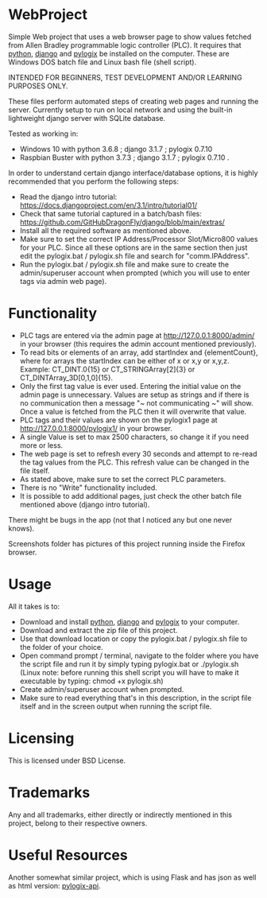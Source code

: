 # WebProject
Simple Web project that uses a web browser page to show values fetched from Allen Bradley programmable logic controller (PLC).
It requires that [python](https://www.python.org), [django](https://www.djangoproject.com/) and [pylogix](https://github.com/dmroeder/pylogix) be installed on the computer.
These are Windows DOS batch file and Linux bash file (shell script).

INTENDED FOR BEGINNERS, TEST DEVELOPMENT AND/OR LEARNING PURPOSES ONLY.

These files perform automated steps of creating web pages and running the server.
Currently setup to run on local network and using the built-in lightweight django server with SQLite database.

Tested as working in:
  - Windows 10 with python 3.6.8 ; django 3.1.7 ; pylogix 0.7.10
  - Raspbian Buster with python 3.7.3 ; django 3.1.7 ; pylogix 0.7.10 .

In order to understand certain django interface/database options, it is highly recommended that you perform the following steps:
- Read the django intro tutorial: https://docs.djangoproject.com/en/3.1/intro/tutorial01/
- Check that same tutorial captured in a batch/bash files: https://github.com/GitHubDragonFly/django/blob/main/extras/
- Install all the required software as mentioned above.
- Make sure to set the correct IP Address/Processor Slot/Micro800 values for your PLC. Since all these options are in the same section then just edit the pylogix.bat / pylogix.sh file and search for "comm.IPAddress".
- Run the pylogix.bat / pylogix.sh file and make sure to create the admin/superuser account when prompted (which you will use to enter tags via admin web page).

# Functionality
- PLC tags are entered via the admin page at http://127.0.0.1:8000/admin/ in your browser (this requires the admin account mentioned previously).
- To read bits or elements of an array, add startIndex and {elementCount}, where for arrays the startIndex can be either of x or x,y or x,y,z. Example: CT_DINT.0{15} or CT_STRINGArray[2]{3} or CT_DINTArray_3D[0,1,0]{15}.
- Only the first tag value is ever used. Entering the initial value on the admin page is unnecessary. Values are setup as strings and if there is no communication then a message "~ not communicating ~" will show. Once a value is fetched from the PLC then it will overwrite that value.
- PLC tags and their values are shown on the pylogix1 page at http://127.0.0.1:8000/pylogix1/ in your browser.
- A single Value is set to max 2500 characters, so change it if you need more or less.
- The web page is set to refresh every 30 seconds and attempt to re-read the tag values from the PLC. This refresh value can be changed in the file itself.
- As stated above, make sure to set the correct PLC parameters.
- There is no "Write" functionality included.
- It is possible to add additional pages, just check the other batch file mentioned above (django intro tutorial).

There might be bugs in the app (not that I noticed any but one never knows).

Screenshots folder has pictures of this project running inside the Firefox browser.

# Usage
All it takes is to:
- Download and install [python](https://www.python.org), [django](https://www.djangoproject.com/) and [pylogix](https://github.com/dmroeder/pylogix) to your computer.
- Download and extract the zip file of this project.
- Use that download location or copy the pylogix.bat / pylogix.sh file to the folder of your choice.
- Open command prompt / terminal, navigate to the folder where you have the script file and run it by simply typing pylogix.bat or ./pylogix.sh (Linux note: before running this shell script you will have to make it executable by typing: chmod +x pylogix.sh)
- Create admin/superuser account when prompted.
- Make sure to read everything that's in this description, in the script file itself and in the screen output when running the script file.

# Licensing
This is licensed under BSD License.

# Trademarks
Any and all trademarks, either directly or indirectly mentioned in this project, belong to their respective owners.

# Useful Resources
Another somewhat similar project, which is using Flask and has json as well as html version: [pylogix-api](https://github.com/TheFern2/pylogix-api).
